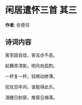 # 闲居遣怀三首  其三

**作者**: 俞德邻

## 诗词内容

客至固自佳，客去亦不恶。

起舞弄清影，明月劝孤酌。

一杯复一杯，轻飔动修薄。

扰扰百年间，谁能得此乐。

酒醒日射窗，推窗见梅落。

